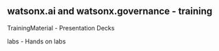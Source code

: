 ## watsonx.ai and watsonx.governance - training

TrainingMaterial - Presentation Decks

labs - Hands on labs
